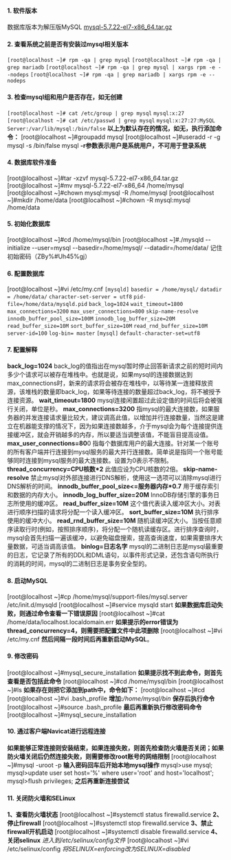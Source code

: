 #### 1\. 软件版本
数据库版本为解压版MySQL [mysql\-5.7.22\-el7\-x86\_64.tar.gz](https://downloads.mysql.com/archives/community/)
#### 2\. 查看系统之前是否有安装过mysql相关版本
`[root@localhost ~]# rpm -qa | grep mysql`
`[root@localhost ~]# rpm -qa | grep mariadb`
`[root@localhost ~]# rpm -qa | grep mysql | xargs rpm -e --nodeps`
`[root@localhost ~]# rpm -qa | grep mariadb | xargs rpm -e --nodeps`
#### 3\. 检查mysql组和用户是否存在，如无创建
`[root@localhost ~]# cat /etc/group | grep mysql`
`mysql:x:27`
`[root@localhost ~]# cat /etc/passwd | grep mysql`
`mysql:x:27:27:MySQL Server:/var/lib/mysql:/bin/false`
**以上为默认存在的情况，如无，执行添加命令：**
\[root@localhost ~\]#groupadd mysql
\[root@localhost ~\]#useradd \-r \-g mysql \-s /bin/false mysql
**\-r参数表示用户是系统用户，不可用于登录系统**
#### 4\. 数据库软件准备
\[root@localhost ~\]#tar \-xzvf mysql\-5.7.22\-el7\-x86\_64.tar.gz
\[root@localhost ~\]#mv mysql\-5.7.22\-el7\-x86\_64 /home/mysql
\[root@localhost ~\]#chown mysql:mysql \-R /home/mysql
\[root@localhost ~\]#mkdir /home/data
\[root@localhost ~\]#chown \-R mysql:mysql /home/data
#### 5\. 初始化数据库
\[root@localhost ~\]#cd /home/mysql/bin
\[root@localhost ~\]#./mysqld \-\-initialize \-\-user=mysql \-\-basedir=/home/mysql/ \-\-datadir=/home/data/
记住初始密码（ZBy%#Uh45%gj）
#### 6\. 配置数据库
\[root@localhost ~\]#vi /etc/my.cnf
`[mysqld]`
`basedir = /home/mysql/`
`datadir = /home/data/`
`character-set-server = utf8`
`pid-file=/home/data/mysqld.pid`
`back_log=1024`
`wait_timeout=1800`
`max_connections=3200`
`max_user_connections=800`
`skip-name-resolve`
`innodb_buffer_pool_size=100M`
`innodb_log_buffer_size=20M`
`read_buffer_size=10M`
`sort_buffer_size=10M`
`read_rnd_buffer_size=10M`
`server-id=100`
`log-bin= master`
`[mysql]`
`default-character-set=utf8`
#### 7\. 配置解释
**back\_log=1024**
back\_log的值指出在mysql暂时停止回答新请求之前的短时间内多少个请求可以被存在堆栈中。也就是说，如果mysql的连接数据达到max\_connections时，新来的请求将会被存在堆栈中，以等待某一连接释放资源，该堆栈的数量即back\_log，如果等待连接的数量超过back\_log，将不被授予连接资源。
**wait\_timeout=1800**
mysql连接闲置超过此设定值的时间后将会被强行关闭，单位是秒。
**max\_connections=3200**
指mysql的最大连接数，如果服务器的并发连接请求量比较大，建议调高此值，以增加并行连接数量，当然这是建立在机器能支撑的情况下，因为如果连接数越多，介于mysql会为每个连接提供连接缓冲区，就会开销越多的内存，所以要适当调整该值，不能盲目提高设值。
**max\_user\_connections=80**0
指每个数据库用户的最大连接。针对某一个账号的所有客户端并行连接到mysql服务的最大并行连接数。简单说是指同一个账号能够同时连接到mysql服务的最大连接数。设置为0表示不限制。
**thread\_concurrency=CPU核数\*2**
此值应设为CPU核数的2倍。
**skip\-name\-resolve**
禁止mysql对外部连接进行DNS解析，使用这一选项可以消除mysql进行DNS解析的时间。
**innodb\_buffer\_pool\_size<=服务器内存\*0.7**
用于缓存索引和数据的内存大小。
**innodb\_log\_buffer\_size=20M**
InnoDB存储引擎的事务日志所使用的缓冲区。
**read\_buffer\_size=10M**
这个值代表读入缓冲区大小。对表进行顺序扫描的请求将分配一个读入缓冲区。
**sort\_buffer\_size=10M**
执行排序使用的缓冲大小。
**read\_rnd\_buffer\_size=10M**
随机读缓冲区大小。当按任意顺序读取行时\(例如，按照排序顺序\)，将分配一个随机读缓存区。进行排序查询时，mysql会首先扫描一遍该缓冲，以避免磁盘搜索，提高查询速度，如果需要排序大量数据，可适当调高该值。
**binlog=日志名字**
mysql的二进制日志是mysql最重要的日志，它记录了所有的DDL和DML语句，以事件形式记录，还包含语句所执行的消耗的时间，mysql的二进制日志是事务安全型的。
#### 8\. 启动MySQL
\[root@localhost ~\]#cp /home/mysql/support\-files/mysql.server /etc/init.d/mysqld
\[root@localhost ~\]#service mysqld start
**如果数据库启动失败，则通过命令查看一下错误原因**
\[root@localhost ~\]#cat /home/data/localhost.localdomain.err
**如果提示的error错误为thread\_concurrency=4，则需要把配置文件中此项删除**
\[root@localhost ~\]#vi /etc/my.cnf
**然后间隔一段时间后再重新启动MySQL**。
#### 9\. 修改密码
\[root@localhost ~\]#mysql\_secure\_installation
**如果提示找不到此命令，则首先查看是否包括此命令**
\[root@localhost ~\]#cd /home/mysql/bin
\[root@localhost ~\]#ls
**如果存在则把它添加到path中，命令如下：**
\[root@localhost ~\]#cd
\[root@localhost ~\]#vi .bash\_profile
**增加:**_/home/mysql/bin_
**保存后执行命令**
\[root@localhost ~\]#source .bash\_profile
**最后再重新执行修改密码命令**
\[root@localhost ~\]#mysql\_secure\_installation
#### 10\. 通过客户端Navicat进行远程连接
**如果能够正常连接则安装结束，如果连接失败，则首先检查防火墙是否关闭；如果防火墙关闭后仍然连接失败，则需要修改root账号的网络限制**
\[root@localhost ~\]#mysql \-uroot \-p
**输入密码回车后开始本地mysql操作**
mysql\>use mysql;
mysql\>update user set host='%' where user='root' and host='localhost';
mysql\>flush privileges;
**之后再重新连接尝试**
#### 11\. 关闭防火墙和SELinux
**1、查看防火墙状态**
\[root@localhost ~\]#systemctl status firewalld.service
**2、停止firewall**
\[root@localhost ~\]#systemctl stop firewalld.service
**3、禁止firewall开机启动**
\[root@localhost ~\]#systemctl disable firewalld.service
**4、关闭selinux**
_进入到/etc/selinux/config文件_
\[root@localhost ~\]#vi /etc/selinux/config
_将SELINUX=enforcing改为SELINUX=disabled_
